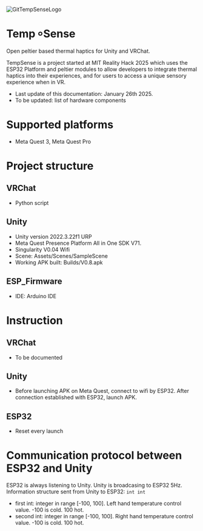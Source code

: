 
![GitTempSenseLogo](https://github.com/user-attachments/assets/2ca60ca1-3d5d-4b31-8015-e758023d119f)
# Temp ৹ Sense 
Open peltier based thermal haptics for Unity and VRChat.

TempSense is a project started at MIT Reality Hack 2025 which uses the ESP32 Platform and peltier modules to allow developers to integrate thermal haptics into their experiences, and for users to access a unique sensory experience when in VR.

* Last update of this documentation: January 26th 2025.
* To be updated: list of hardware components

# Supported platforms
* Meta Quest 3, Meta Quest Pro

# Project structure
## VRChat
* Python script
## Unity
* Unity version 2022.3.22f1 URP
* Meta Quest Presence Platform All in One SDK V71.
* Singularity V0.04 Wifi
* Scene: Assets/Scenes/SampleScene
* Working APK built: Builds/V0.8.apk
## ESP_Firmware
* IDE: Arduino IDE

# Instruction
## VRChat
* To be documented
## Unity
* Before launching APK on Meta Quest, connect to wifi by ESP32. After connection established with ESP32, launch APK.
## ESP32
* Reset every launch

# Communication protocol between ESP32 and Unity
ESP32 is always listening to Unity. Unity is broadcasing to ESP32 5Hz.
Information structure sent from Unity to ESP32:
`int int`
* first int: integer in range [-100, 100]. Left hand temperature control value. -100 is cold. 100 hot.
* second int: integer in range [-100, 100]. Right hand temperature control value. -100 is cold. 100 hot.
